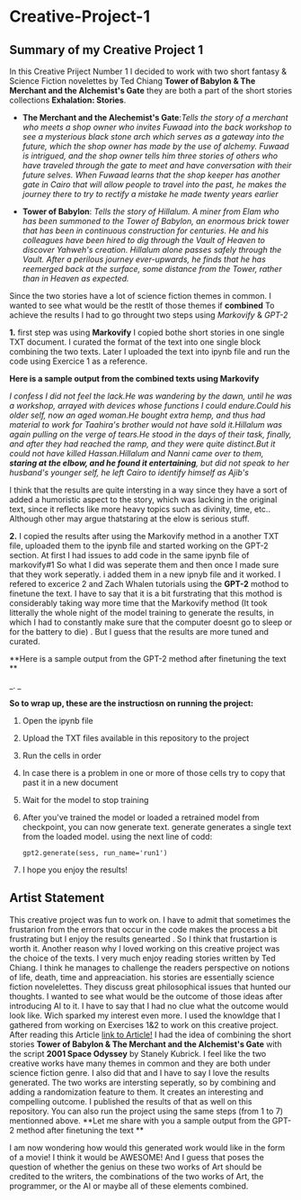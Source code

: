# Creative-Project-1

## Summary of my Creative Project 1

In this Creative Priject Number 1 I decided to work with two short fantasy & Science Fiction novelettes by Ted Chiang  **Tower of Babylon & The Merchant and the Alchemist's Gate** they are both a part of the short stories collections **Exhalation: Stories**. 

* **The Merchant and the Alechemist's Gate**:_Tells the story of a merchant who meets a shop owner who invites Fuwaad into the back workshop to see a mysterious black stone arch which serves as a gateway into the future, which the shop owner has made by the use of alchemy. Fuwaad is intrigued, and the shop owner tells him three stories of others who have traveled through the gate to meet and have conversation with their future selves. When Fuwaad learns that the shop keeper has another gate in Cairo that will allow people to travel into the past, he makes the journey there to try to rectify a mistake he made twenty years earlier_ 

* **Tower of Babylon**: _Tells the story of Hillalum. A miner from Elam who has been summoned to the Tower of Babylon, an enormous brick tower that has been in continuous construction for centuries. He and his colleagues have been hired to dig through the Vault of Heaven to discover Yahweh's creation. Hillalum alone passes safely through the Vault. After a perilous journey ever-upwards, he finds that he has reemerged back at the surface, some distance from the Tower, rather than in Heaven as expected._

Since the two stories have a lot of  science fiction themes in common. I wanted to see what would be the restlt of those themes if **combined** To achieve the results I had to go throught two steps using *Markovify* & *GPT-2* 

**1.** first step was using **Markovify** I copied bothe short stories in one single TXT document. I curated the format of the text into one single block combining the two texts. Later I uploaded the text into ipynb file and run the code using Exercice 1 as a reference. 

**Here is a sample output from the combined texts using Markovify** 

_I confess I did not feel the lack.He was wandering by the dawn, until he was a workshop, arrayed with devices whose functions I could endure.Could his older self, now an aged woman.He bought extra hemp, and thus had material to work for Taahira's brother would not have sold it.Hillalum was again pulling on the verge of tears.He stood in the days of their task, finally, and after they had reached the ramp, and they were quite distinct.But it could not have killed Hassan.Hillalum and Nanni came over to them, **staring at the elbow, and he found it entertaining**, but did not speak to her husband's younger self, he left Cairo to identify himself as Ajib's_

I think that the results are quite intersting in a way since they have a sort of added a humoristic aspect to the story, which was lacking in the original text, since it reflects like more heavy topics such as divinity, time, etc.. Although other may argue thatstaring at the elow is serious stuff.  

**2.** I copied the results after using the Markovify method in a another TXT file, uploaded them to the ipynb file and started working on the GPT-2 section. At first I had issues to add code in the same ipynb file of markovify#1 So what I did was seperate them and then once I made sure that they work seperatly. i added them in a new ipnyb file and it worked. I refered to excerice 2 and  Zach Whalen tutorials using the **GPT-2** mothod to finetune the text. I have to say that it is a bit furstrating that this mothod is considerably taking way more time that the Markovify method (It took litterally the whole night of the model training  to generate the results, in which I had to constantly make sure that the computer doesnt go to sleep or for the battery to die) . But I guess that the results are more tuned and curated. 

**Here is a sample output from the GPT-2 method after finetuning the text ** 

_. _


**So to wrap up, these are the instructiosn on running the project:**

1. Open the ipynb file
2. Upload the TXT files available in this repository to the project
3. Run the cells in order
4. In case there is a problem in one or more of those cells try to copy that past it in a new document 
5. Wait for the model to stop training 
6. After you've trained the model or loaded a retrained model from checkpoint, you can now generate text. generate generates a single text from the loaded model.
using the next line of codd: 

      ```
      gpt2.generate(sess, run_name='run1')

      ```
7. I hope you enjoy the results!


## Artist Statement

This creative project was fun to work on. I have to admit that sometimes the frustarion from the errors that occur in the code makes the process a bit frustrating but I enjoy the results genearted . So I think that frustartion is worth it. Another reason why I loved working on this creative project was the choice of the texts. I very much enjoy reading stories written by Ted Chiang. I think he manages to challenge the readers perspective on notions of life, death, time and appreaciation. his stories are essentially science fiction novelelettes. They discuss great philosophical issues that hunted our thoughts. I wanted to see what would be the outcome of those ideas after introducing AI to it.  I have to say that I had no clue what the outcome would look like. Wich sparked my interest even more. I used the knowldge that I gathered from working on Exercises 1&2 to work on this creative project. After reading this Article [link to Article!](http://theconversation.com/artificial-intelligence-talks-and-talks-the-story-since-2001-a-space-odyssey-96252) I had the idea of combining the short stories **Tower of Babylon & The Merchant and the Alchemist's Gate** with the script **2001 Space Odyssey** by Stanely Kubrick. I feel like the two creative works have many themes in common and they are both under science fiction genre. I also did that and I have to say I love the results generated. The two works are intersting seperatly, so by combining and adding a randomization feature to them. It creates an interesting and compelling outcome. I published the results of that as well on this repository. You can also run the project using the same steps (from 1 to 7) mentionned above. **Let me share with you a sample output from the GPT-2 method after finetuning the text ** 









I am now wondering how would this generated work would like in the form of a movie! I think it would be AWESOME! And I guess that poses the question of whether the genius on these two works of Art should be credited to the writers, the combinations of the two works of Art, the programmer, or the AI or maybe all of these elements combined.
